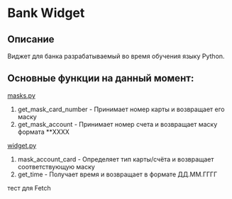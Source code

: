 # Bank Widget

## Описание
Виджет для банка разрабатываемый во время обучения языку Python.

## Основные функции на данный момент:

[masks.py](src/masks.py)
1. get_mask_card_number - Принимает номер карты и возвращает его маску
2. get_mask_account - Принимает номер счета и возвращает маску формата **XXXX

[widget.py](src/widget.py)
1. mask_account_card - Определяет тип карты/счёта и возвращает соответствующую маску
2. get_time - Получает время и возвращает в формате ДД.ММ.ГГГГ

тест для Fetch
